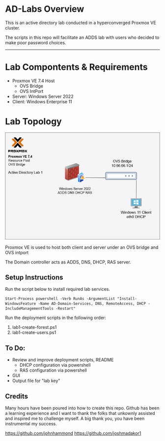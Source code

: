 # AD-Labs Overview
This is an active directory lab conducted in a hyperconverged Proxmox VE cluster. 

The scripts in this repo will facilitate an ADDS lab with users who decided to make poor password choices. 

---
# Lab Compontents & Requirements
- Proxmox VE 7.4 Host
  - OVS Bridge
  - OVS IntPort
- Server: Windows Server 2022
- Client: Windows Enterprise 11

# Lab Topology
![Lab Diagram](diagrams/AD-LAB-Topology.png)

 Proxmox VE is used to host both client and server under an OVS bridge and OVS intport

The Domain controller acts as ADDS, DNS, DHCP, RAS server.  

## Setup Instructions

Run the script below to install required lab services.

```
Start-Process powershell -Verb RunAs -ArgumentList "Install-WindowsFeature -Name AD-Domain-Services, DNS, RemoteAccess, DHCP -IncludeManagementTools -Restart"
```
Run the deployment scripts in the following order:
  1. lab1-create-forest.ps1
  2. lab1-create-users.ps1

## To Do:
  - Review and improve deployment scripts, README
    - DHCP configuration via powershell
    - RAS configuration via powershell
  - GUI
  - Output file for "lab key"



## Credits

Many hours have been poured into how to create this repo. Github has been a learning experience and I want to thank the folks that unkownly assisted and inspired me to challenge myself. A big thank you, you have been instrumental my success. 

https://github.com/johnhammond
https://github.com/joshmadakor1